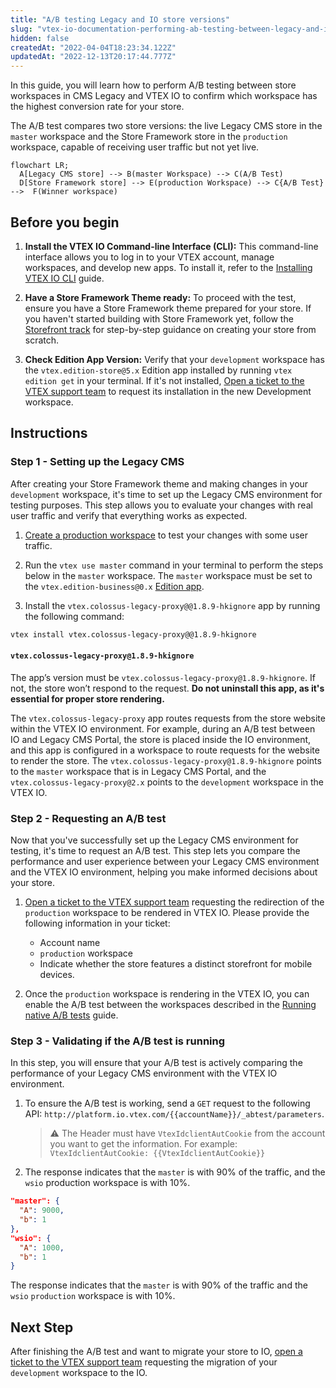 ```yaml
---
title: "A/B testing Legacy and IO store versions"
slug: "vtex-io-documentation-performing-ab-testing-between-legacy-and-io"
hidden: false
createdAt: "2022-04-04T18:23:34.122Z"
updatedAt: "2022-12-13T20:17:44.777Z"
---
```

In this guide, you will learn how to perform A/B testing between store workspaces in CMS Legacy and VTEX IO to confirm which workspace has the highest conversion rate for your store.

The A/B test compares two store versions: the live Legacy CMS store in the `master` workspace and the Store Framework store in the `production` workspace, capable of receiving user traffic but not yet live.

```mermaid
flowchart LR;
  A[Legacy CMS store] --> B(master Workspace) --> C(A/B Test)
  D[Store Framework store] --> E(production Workspace) --> C{A/B Test} -->  F(Winner workspace)
```

## Before you begin

1. **Install the VTEX IO Command-line Interface (CLI):** This command-line interface allows you to log in to your VTEX account, manage workspaces, and develop new apps. To install it, refer to the [Installing VTEX IO CLI](https://developers.vtex.com/docs/guides/vtex-io-documentation-vtex-io-cli-installation-and-command-reference) guide.

2. **Have a Store Framework Theme ready:** To proceed with the test, ensure you have a Store Framework theme prepared for your store. If you haven't started building with Store Framework yet, follow the [Storefront track](https://developers.vtex.com/docs/guides/getting-started-3) for step-by-step guidance on creating your store from scratch.

3. **Check Edition App Version:** Verify that your `development` workspace has the `vtex.edition-store@5.x` Edition app installed by running  `vtex edition get`  in your terminal. If it's not installed, [Open a ticket to the VTEX support team](https://help-tickets.vtex.com/smartlink/sso/login/zendesk?_ga=2.222513819.1487123273.1647865109-1001456323.1619912759) to request its installation in the new Development workspace.

## Instructions

### Step  1 - Setting up the Legacy CMS

After creating your Store Framework theme and making changes in your `development` workspace, it's time to set up the Legacy CMS environment for testing purposes. This step allows you to evaluate your changes with real user traffic and verify that everything works as expected.

1. [Create a production workspace](https://developers.vtex.com/docs/guides/vtex-io-documentation-creating-a-production-workspace) to test your changes with some user traffic.

2. Run the `vtex use master` command in your terminal to perform the steps below in the `master` workspace. The `master` workspace must be set to the `vtex.edition-business@0.x` [Edition app](https://developers.vtex.com/docs/guides/vtex-io-documentation-edition-app).

3. Install the `vtex.colossus-legacy-proxy@@1.8.9-hkignore` app by running the following command:

```bash
vtex install vtex.colossus-legacy-proxy@@1.8.9-hkignore
```

#### `vtex.colossus-legacy-proxy@1.8.9-hkignore`

The app’s version must be `vtex.colossus-legacy-proxy@1.8.9-hkignore`. If not, the store won’t respond to the request. **Do not uninstall this app, as it's essential for proper store rendering.**

The `vtex.colossus-legacy-proxy` app routes requests from the store website within the VTEX IO environment. For example, during an A/B test between IO and Legacy CMS Portal, the store is placed inside the IO environment, and this app is configured in a workspace to route requests for the website to render the store. The `vtex.colossus-legacy-proxy@1.8.9-hkignore` points to the `master` workspace that is in Legacy CMS Portal, and the `vtex.colossus-legacy-proxy@2.x` points to the `development` workspace in the VTEX IO.

### Step 2 - Requesting an A/B test

Now that you've successfully set up the Legacy CMS environment for testing, it's time to request an A/B test. This step lets you compare the performance and user experience between your Legacy CMS environment and the VTEX IO environment, helping you make informed decisions about your store.

1. [Open a ticket to the VTEX support team](https://help-tickets.vtex.com/smartlink/sso/login/zendesk?_ga=2.222513819.1487123273.1647865109-1001456323.1619912759) requesting the redirection of the `production` workspace to be rendered in VTEX IO. Please provide the following information in your ticket:
  
    - Account name
    - `production` workspace
    - Indicate whether the store features a distinct storefront for mobile devices.

2. Once the `production` workspace is rendering in the VTEX IO, you can enable the A/B test between the workspaces described in the [Running native A/B tests](https://developers.vtex.com/docs/guides/vtex-io-documentation-running-native-ab-testing) guide.

### Step 3 - Validating if the A/B test is running

In this step, you will ensure that your A/B test is actively comparing the performance of your Legacy CMS environment with the VTEX IO environment.

1. To ensure the A/B test is working, send a `GET` request to the following API: `http://platform.io.vtex.com/{{accountName}}/_abtest/parameters`.

    >⚠️ The Header must have `VtexIdclientAutCookie` from the account you want to get the information. For example: `VtexIdclientAutCookie: {{VtexIdclientAutCookie}}`

2. The response indicates that the `master` is with 90% of the traffic, and the `wsio` production workspace is with 10%.

```json
"master": {
  "A": 9000,
  "b": 1
},
"wsio": {
  "A": 1000,
  "b": 1
}
```

The response indicates that the `master` is with 90% of the traffic and the `wsio` `production` workspace is with 10%.

## Next Step

After finishing the A/B test and want to migrate your store to IO, [open a ticket to the VTEX support team](https://help-tickets.vtex.com/smartlink/sso/login/zendesk?_ga=2.222513819.1487123273.1647865109-1001456323.1619912759)  requesting the migration of your `development` workspace to the IO.
